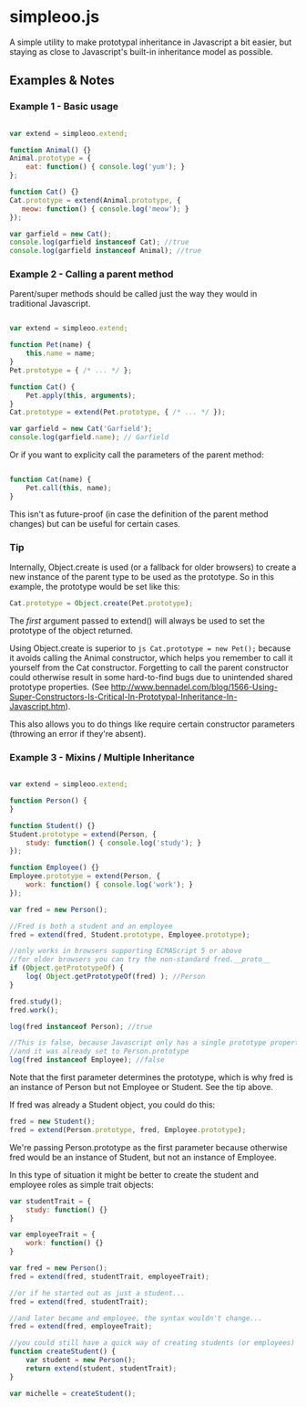 # simpleoo.js #

A simple utility to make prototypal inheritance in Javascript a bit easier, but staying
as close to Javascript's built-in inheritance model as possible.

## Examples & Notes ##

### Example 1 - Basic usage ###

```js

var extend = simpleoo.extend;

function Animal() {}
Animal.prototype = {
	eat: function() { console.log('yum'); }
};

function Cat() {}
Cat.prototype = extend(Animal.prototype, {
   meow: function() { console.log('meow'); } 
});

var garfield = new Cat();
console.log(garfield instanceof Cat); //true
console.log(garfield instanceof Animal); //true
```

### Example 2 - Calling a parent method ###

Parent/super methods should be called just the way they would in traditional Javascript.

```js

var extend = simpleoo.extend;

function Pet(name) {
	this.name = name;
}
Pet.prototype = { /* ... */ };

function Cat() {
	Pet.apply(this, arguments);
}
Cat.prototype = extend(Pet.prototype, { /* ... */ });

var garfield = new Cat('Garfield');
console.log(garfield.name); // Garfield
```

Or if you want to explicity call the parameters of the parent method:

```js

function Cat(name) {
	Pet.call(this, name);
}
```

This isn't as future-proof (in case the definition of the parent method changes) but can be useful
for certain cases.


### Tip ###

Internally, Object.create is used (or a fallback for older browsers) to create a new instance of the
parent type to be used as the prototype. So in this example, the prototype would be set like this:

```js
Cat.prototype = Object.create(Pet.prototype);
```

The *first* argument passed to extend() will always be used to set the prototype of the object returned. 

Using Object.create is superior to ```js Cat.prototype = new Pet();``` because it avoids calling the
Animal constructor, which helps you remember to call it yourself from the Cat constructor. Forgetting to call the
parent constructor could otherwise result in some hard-to-find bugs due to unintended shared prototype
properties. (See http://www.bennadel.com/blog/1566-Using-Super-Constructors-Is-Critical-In-Prototypal-Inheritance-In-Javascript.htm).

This also allows you to do things like require certain constructor parameters (throwing an error if they're absent).


### Example 3 - Mixins / Multiple Inheritance ###

```js

var extend = simpleoo.extend;

function Person() {
}

function Student() {}
Student.prototype = extend(Person, {
	study: function() { console.log('study'); }
});

function Employee() {}
Employee.prototype = extend(Person, {
	work: function() { console.log('work'); }
});

var fred = new Person();

//Fred is both a student and an employee
fred = extend(fred, Student.prototype, Employee.prototype);

//only works in browsers supporting ECMAScript 5 or above
//for older browsers you can try the non-standard fred.__proto__
if (Object.getPrototypeOf) {
	log( Object.getPrototypeOf(fred) ); //Person
}

fred.study();
fred.work();

log(fred instanceof Person); //true

//This is false, because Javascript only has a single prototype property,
//and it was already set to Person.prototype  
log(fred instanceof Employee); //false
```

Note that the first parameter determines the prototype, which is why fred is an instance of
Person but not Employee or Student. See the tip above.

If fred was already a Student object, you could do this:

```js
fred = new Student();
fred = extend(Person.prototype, fred, Employee.prototype);
```

We're passing Person.prototype as the first parameter because otherwise fred would be an instance of
Student, but not an instance of Employee.

In this type of situation it might be better to create the student and employee roles as simple trait
objects:

```js
var studentTrait = {
	study: function() {}
}

var employeeTrait = {
	work: function() {}
}

var fred = new Person();
fred = extend(fred, studentTrait, employeeTrait);

//or if he started out as just a student...
fred = extend(fred, studentTrait);

//and later became and employee, the syntax wouldn't change...
fred = extend(fred, employeeTrait);

//you could still have a quick way of creating students (or employees) if that's something you needed to do a lot:
function createStudent() {
	var student = new Person();
	return extend(student, studentTrait);
}

var michelle = createStudent();
```
